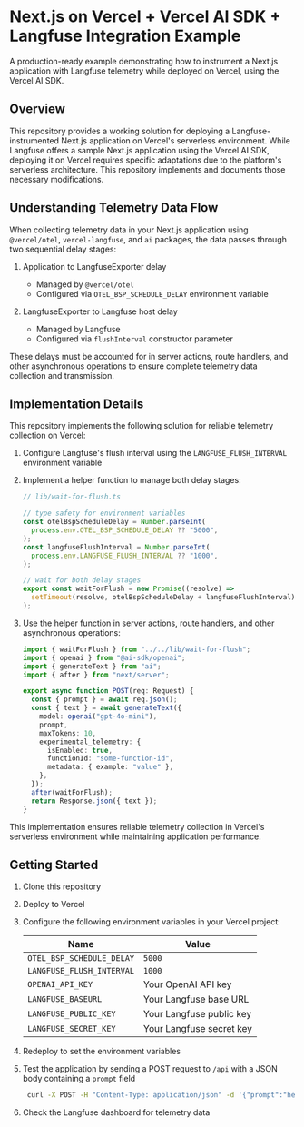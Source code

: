 # Next.js on Vercel + Vercel AI SDK + Langfuse Integration Example

A production-ready example demonstrating how to instrument a Next.js application with Langfuse telemetry while deployed on Vercel, using the Vercel AI SDK.

## Overview

This repository provides a working solution for deploying a Langfuse-instrumented Next.js application on Vercel's serverless environment. While Langfuse offers a sample Next.js application using the Vercel AI SDK, deploying it on Vercel requires specific adaptations due to the platform's serverless architecture. This repository implements and documents those necessary modifications.

## Understanding Telemetry Data Flow

When collecting telemetry data in your Next.js application using `@vercel/otel`, `vercel-langfuse`, and `ai` packages, the data passes through two sequential delay stages:

1. Application to LangfuseExporter delay
   - Managed by `@vercel/otel`
   - Configured via `OTEL_BSP_SCHEDULE_DELAY` environment variable

2. LangfuseExporter to Langfuse host delay
   - Managed by Langfuse
   - Configured via `flushInterval` constructor parameter

These delays must be accounted for in server actions, route handlers, and other asynchronous operations to ensure complete telemetry data collection and transmission.

## Implementation Details

This repository implements the following solution for reliable telemetry collection on Vercel:

1. Configure Langfuse's flush interval using the `LANGFUSE_FLUSH_INTERVAL` environment variable

2. Implement a helper function to manage both delay stages:

    ```typescript
    // lib/wait-for-flush.ts

    // type safety for environment variables
    const otelBspScheduleDelay = Number.parseInt(
      process.env.OTEL_BSP_SCHEDULE_DELAY ?? "5000",
    );
    const langfuseFlushInterval = Number.parseInt(
      process.env.LANGFUSE_FLUSH_INTERVAL ?? "1000",
    );

    // wait for both delay stages
    export const waitForFlush = new Promise((resolve) =>
      setTimeout(resolve, otelBspScheduleDelay + langfuseFlushInterval),
    );
    ```

3. Use the helper function in server actions, route handlers, and other asynchronous operations:

    ```typescript
    import { waitForFlush } from "../../lib/wait-for-flush";
    import { openai } from "@ai-sdk/openai";
    import { generateText } from "ai";
    import { after } from "next/server";

    export async function POST(req: Request) {
      const { prompt } = await req.json();
      const { text } = await generateText({
        model: openai("gpt-4o-mini"),
        prompt,
        maxTokens: 10,
        experimental_telemetry: {
          isEnabled: true,
          functionId: "some-function-id",
          metadata: { example: "value" },
        },
      });
      after(waitForFlush);
      return Response.json({ text });
    }
    ```

This implementation ensures reliable telemetry collection in Vercel's serverless environment while maintaining application performance.

## Getting Started

1. Clone this repository
1. Deploy to Vercel
1. Configure the following environment variables in your Vercel project:

   Name | Value
   -----|-------
   `OTEL_BSP_SCHEDULE_DELAY`|`5000`
   `LANGFUSE_FLUSH_INTERVAL`|`1000`
   `OPENAI_API_KEY`|Your OpenAI API key
   `LANGFUSE_BASEURL`|Your Langfuse base URL
   `LANGFUSE_PUBLIC_KEY`|Your Langfuse public key
   `LANGFUSE_SECRET_KEY`|Your Langfuse secret key
1. Redeploy to set the environment variables
1. Test the application by sending a POST request to `/api` with a JSON body containing a `prompt` field

    ```sh
     curl -X POST -H "Content-Type: application/json" -d '{"prompt":"hello"}' YOUR_VERCEL_URL/api
     ```
1. Check the Langfuse dashboard for telemetry data
